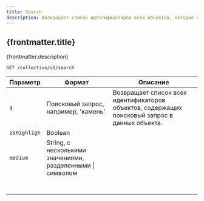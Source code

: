```yaml
---
title: Search
description: Возвращает список идентификаторов всех объектов, которые соответствуют поисковому запросу.
---
```


## {frontmatter.title}

<p class="text-xl">{frontmatter.description}</p>

```
GET /collection/v1/search
```

| Параметр     | Формат                                                         | Описание                                                                                       |
| ------------ | -------------------------------------------------------------- | ---------------------------------------------------------------------------------------------- |
| `q`          | Поисковый запрос, например, 'камень'                           | Возвращает список всех идентификаторов объектов, содержащих поисковый запрос в данных объекта. |
| `isHighligh` | Boolean                                                        |                                                                                                |
| `medium`     | String, с несколькими значениями, разделенными &#124; символом |                                                                                                |
|              |                                                                |                                                                                                |
|              |                                                                |                                                                                                |
|              |                                                                |                                                                                                |
|              |                                                                |                                                                                                |
|              |                                                                |                                                                                                |
|              |                                                                |                                                                                                |
|              |                                                                |                                                                                                |
